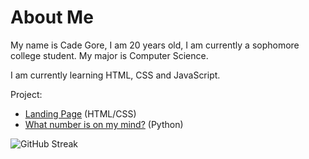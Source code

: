 # About Me

My name is Cade Gore, I am 20 years old, I am currently a sophomore college student. My major is Computer Science.

I am currently learning HTML, CSS and JavaScript.

Project:
  - [Landing Page](https://cadegore.github.io/Landing-Page) (HTML/CSS)
  - [What number is on my mind?](https://replit.com/@Carter028/What-number-is-on-my-mind) (Python)

![GitHub Streak](https://github-readme-streak-stats.herokuapp.com?user=cadegore&count_private=true&theme=github-dark&date_format=M%20j%5B%2C%20Y%5D)
